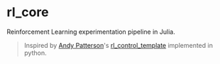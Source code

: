 # rl_core

Reinforcement Learning experimentation pipeline in Julia. 

> Inspired by [Andy Patterson](https://andnp.github.io)'s [rl_control_template](https://github.com/andnp/rl-control-template) implemented in python.
